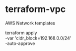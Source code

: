 # terraform-vpc
AWS Network templates

terraform apply \
-var 'cidr_block=192.168.0.0/24' \
-auto-approve